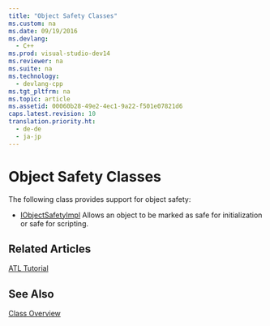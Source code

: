 ```yaml
---
title: "Object Safety Classes"
ms.custom: na
ms.date: 09/19/2016
ms.devlang: 
  - C++
ms.prod: visual-studio-dev14
ms.reviewer: na
ms.suite: na
ms.technology: 
  - devlang-cpp
ms.tgt_pltfrm: na
ms.topic: article
ms.assetid: 00060b28-49e2-4ec1-9a22-f501e07821d6
caps.latest.revision: 10
translation.priority.ht: 
  - de-de
  - ja-jp
---
```

# Object Safety Classes
The following class provides support for object safety:  
  
-   [IObjectSafetyImpl](../vs140/IObjectSafetyImpl-Class.md) Allows an object to be marked as safe for initialization or safe for scripting.  
  
## Related Articles  
 [ATL Tutorial](../vs140/Active-Template-Library--ATL--Tutorial.md)  
  
## See Also  
 [Class Overview](../vs140/ATL-Class-Overview.md)